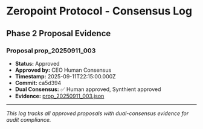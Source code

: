 # Zeropoint Protocol - Consensus Log

## Phase 2 Proposal Evidence

### Proposal prop_20250911_003
- **Status:** Approved
- **Approved by:** CEO Human Consensus
- **Timestamp:** 2025-09-11T22:15:00.000Z
- **Commit:** ca5d394
- **Dual Consensus:** ✅ Human approved, Synthient approved
- **Evidence:** [prop_20250911_003.json](./prop_20250911_003.json)

---

*This log tracks all approved proposals with dual-consensus evidence for audit compliance.*
